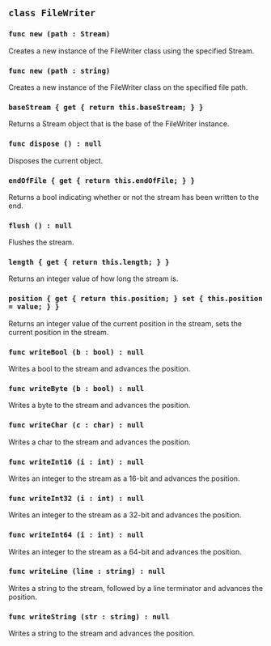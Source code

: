 ## ```class FileWriter```

### ```func new (path : Stream)```
Creates a new instance of the FileWriter class using the specified Stream.
### ```func new (path : string)```
Creates a new instance of the FileWriter class on the specified file path.

### ```baseStream { get { return this.baseStream; } }```
Returns a Stream object that is the base of the FileWriter instance.

### ```func dispose () : null```
Disposes the current object.

### ```endOfFile { get { return this.endOfFile; } }```
Returns a bool indicating whether or not the stream has been written to the end.

### ```flush () : null```
Flushes the stream.

### ```length { get { return this.length; } }```
Returns an integer value of how long the stream is.

### ```position { get { return this.position; } set { this.position = value; } }```
Returns an integer value of the current position in the stream, sets the current
position in the stream.

### ```func writeBool (b : bool) : null```
Writes a bool to the stream and advances the position.

### ```func writeByte (b : bool) : null```
Writes a byte to the stream and advances the position.

### ```func writeChar (c : char) : null```
Writes a char to the stream and advances the position.

### ```func writeInt16 (i : int) : null```
Writes an integer to the stream as a 16-bit and advances the position.

### ```func writeInt32 (i : int) : null```
Writes an integer to the stream as a 32-bit and advances the position.

### ```func writeInt64 (i : int) : null```
Writes an integer to the stream as a 64-bit and advances the position.

### ```func writeLine (line : string) : null```
Writes a string to the stream, followed by a line terminator and advances the position.

### ```func writeString (str : string) : null```
Writes a string to the stream and advances the position.
